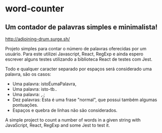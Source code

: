 # word-counter 
## Um contador de palavras simples e minimalista!

http://adjoining-drum.surge.sh/

Projeto simples para contar o número de palavras oferecidas por um usuário. 
Para este utilizei Javascript, React, RegExp e ainda espero escrever alguns testes utilizando a biblioteca React de testes com Jest.

Todo e qualquer caracter separado por espaços será considerado uma palavra, são os casos:

- Uma palavra: istoÉumaPalavra,
- Uma palavra: isto-tb..
- Uma palavra: ,.;
- Dez palavras: Esta é uma frase "normal", que possui também algumas pontuações. 
- Espaços e quebra de linhas não são considerados.

A simple project to count a number of words in a given string with JavaScript, React, RegExp and some Jest to test it.

